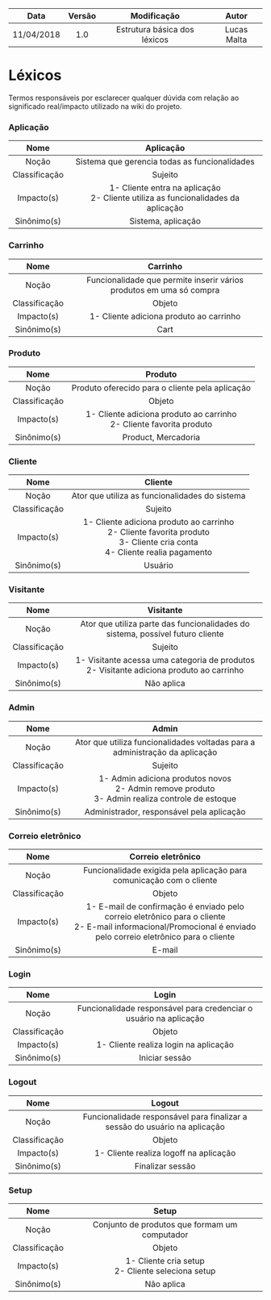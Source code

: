 |    Data    | Versão |                                         Modificação                                        |                Autor                |
|:----------:|:------:|:----------------------------------------------------------------------------------------:|:-----------------------------------:|
| 11/04/2018 | 1.0 | Estrutura básica dos léxicos | Lucas Malta |

# Léxicos
Termos responsáveis por esclarecer qualquer dúvida com relação ao significado real/impacto utilizado na wiki do projeto.

### Aplicação
| Nome          | Aplicação   |
|:-------------:|:----------:|
|  Noção        | Sistema que gerencia todas as funcionalidades |
| Classificação |   Sujeito   |
| Impacto(s)    | 1- Cliente entra na aplicação<br/>2- Cliente utiliza as funcionalidades da aplicação  
| Sinônimo(s)   | Sistema, aplicação |

### Carrinho
| Nome          | Carrinho   |
|:-------------:|:----------:|
|  Noção        |Funcionalidade que permite inserir vários produtos em uma só compra|
| Classificação |   Objeto   |
| Impacto(s)    | 1- Cliente adiciona produto ao carrinho| 
| Sinônimo(s)   |Cart|

### Produto
| Nome          | Produto   |
|:-------------:|:----------:|
|  Noção        | Produto oferecido para o cliente pela aplicação |
| Classificação |   Objeto   |
| Impacto(s)    | 1- Cliente adiciona produto ao carrinho<br/>2- Cliente favorita produto| 
| Sinônimo(s)   | Product, Mercadoria |


### Cliente
| Nome          | Cliente   |
|:-------------:|:----------:|
|  Noção        | Ator que utiliza as funcionalidades do sistema |
| Classificação |   Sujeito   |
| Impacto(s)    | 1- Cliente adiciona produto ao carrinho<br/>2- Cliente favorita produto<br/>3- Cliente cria conta<br/>4- Cliente realia pagamento| 
| Sinônimo(s)   | Usuário |

### Visitante
| Nome          | Visitante   |
|:-------------:|:----------:|
|  Noção        | Ator que utiliza parte das funcionalidades do sistema, possível futuro cliente |
| Classificação |   Sujeito   |
| Impacto(s)    | 1- Visitante acessa uma categoria de produtos<br/>2- Visitante adiciona produto ao carrinho | 
| Sinônimo(s)   | Não aplica |

### Admin
| Nome          | Admin   |
|:-------------:|:----------:|
|  Noção        | Ator que utiliza funcionalidades voltadas para a administração da aplicação |
| Classificação |   Sujeito   |
| Impacto(s)    | 1- Admin adiciona produtos novos<br/>2- Admin remove produto<br/>3- Admin realiza controle de estoque | 
| Sinônimo(s)   | Administrador, responsável pela aplicação |

### Correio eletrônico
| Nome          | Correio eletrônico   |
|:-------------:|:----------:|
|  Noção        | Funcionalidade exigida pela aplicação para comunicação com o cliente |
| Classificação |   Objeto   |
| Impacto(s)    | 1- E-mail de confirmação é enviado pelo correio eletrônico para o cliente<br/>2- E-mail informacional/Promocional é enviado pelo correio eletrônico para o cliente| 
| Sinônimo(s)   | E-mail |

### Login
| Nome          | Login   |
|:-------------:|:----------:|
|  Noção        | Funcionalidade responsável para credenciar o usuário na aplicação |
| Classificação |   Objeto   |
| Impacto(s)    | 1- Cliente realiza login na aplicação<br/>| 
| Sinônimo(s)   | Iniciar sessão |

### Logout
| Nome          | Logout   |
|:-------------:|:----------:|
|  Noção        | Funcionalidade responsável para finalizar a sessão do usuário na aplicação |
| Classificação |   Objeto   |
| Impacto(s)    | 1- Cliente realiza logoff na aplicação<br/>| 
| Sinônimo(s)   | Finalizar sessão |

### Setup
| Nome          | Setup   |
|:-------------:|:----------:|
|  Noção        | Conjunto de produtos que formam um computador |
| Classificação |   Objeto   |
| Impacto(s)    | 1- Cliente cria setup<br/>2- Cliente seleciona setup | 
| Sinônimo(s)   | Não aplica |

### 
